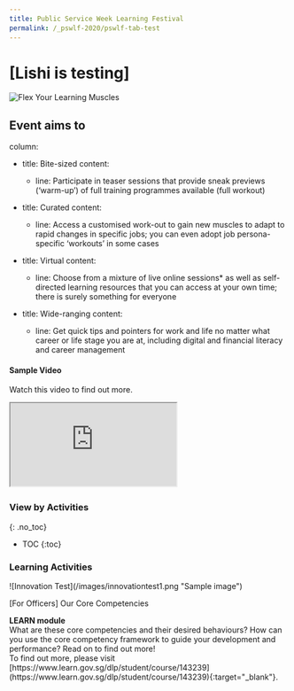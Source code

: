 ```yaml
---
title: Public Service Week Learning Festival
permalink: /_pswlf-2020/pswlf-tab-test
---
```

# [Lishi is testing]
![Flex Your Learning Muscles](/images/pswlflearningmuscles.png "Virtual Gym")

## Event aims to

column:
  - title: Bite-sized
    content:
    - line: Participate in teaser sessions that provide sneak previews (‘warm-up’) of full training programmes available (full workout)
    
  - title: Curated
    content:
    - line: Access a customised work-out to gain new muscles to adapt to rapid changes in specific jobs; you can even adopt job persona-specific ‘workouts’ in some cases

  - title: Virtual
    content:
    - line: Choose from a mixture of live online sessions* as well as self-directed learning resources that you can access at your own time; there is surely something for everyone

  - title: Wide-ranging
    content:
    - line: Get quick tips and pointers for work and life no matter what career or life stage you are at, including digital and financial literacy and career management


#### Sample Video

Watch this video to find out more.

<div class="resp-container">
	<iframe class="resp-iframe" src="https://vimeo.com/manage/441217698/general" gesture="media" allow="encrypted-media" allowfullscreen></iframe>
</div>

### **View by Activities**
{: .no_toc}
- TOC
{:toc}
### **Learning Activities**
<div class="row">
    <div class="col is-4">
        ![Innovation Test](/images/innovationtest1.png "Sample image")
    </div>
    <div class="col is-8">
        <p class="title is-4">[For Officers] Our Core Competencies</p>
        <strong>LEARN module</strong>
        <br> What are these core competencies and their desired behaviours? How can you use the core competency framework to guide your development and performance? Read on to find out more!
	<br> To find out more, please visit [https://www.learn.gov.sg/dlp/student/course/143239](https://www.learn.gov.sg/dlp/student/course/143239){:target="_blank"}.
    </div>
</div>


